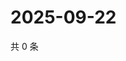 # 2025-09-22

共 0 条

<!-- BEGIN ZHIHUQUESTIONS -->
<!-- 最后更新时间 Mon Sep 22 2025 02:13:42 GMT+0800 (China Standard Time) -->

<!-- END ZHIHUQUESTIONS -->
